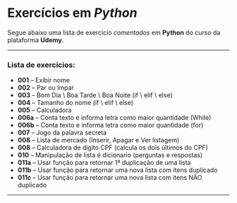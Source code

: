 # Exercícios em *Python*

Segue abaixo uma lista de exercício _comentados_ em **Python** do curso da plataforma **Udemy**.

***
### Lista de exercícios:

* **001** – Exibir nome
* **002** – Par ou Impar 
* **003** – Bom Dia \ Boa Tarde \ Boa Noite (if \ elif \ else) 
* **004** – Tamanho do nome (if \ elif \ else) 
* **005** – Calculadora
* **006a** – Conta texto e informa letra como maior quantidade (While)
* **006b** – Conta texto e informa letra como maior quantidade (for)
* **007** – Jogo da palavra secreta
* **008** – Lista de mercado (Inserir, Apagar e Ver listagem)
* **008** – Calculadora de digito CPF (calcula os dois últimos do CPF)
* **010** – Manipulação de lista é dicionario (perguntas e respostas)
* **011a** – Usar função para retornar 1ª duplicação de uma lista
* **011b** – Usar função para retornar uma nova lista com itens duplicado
* **011c** – Usar função para retornar uma nova lista com itens NÃO duplicado
***
